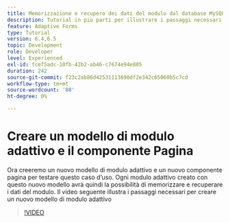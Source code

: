 ```yaml
---
title: Memorizzazione e recupero dei dati del modulo dal database MySQL - Creare un modello di modulo adattivo e il componente Pagina
description: Tutorial in più parti per illustrare i passaggi necessari per l’archiviazione e il recupero dei dati del modulo
feature: Adaptive Forms
type: Tutorial
version: 6.4,6.5
topic: Development
role: Developer
level: Experienced
exl-id: fcef5adc-10fb-42b2-ab46-c7674e94e805
duration: 242
source-git-commit: f23c2ab86d42531113690df2e342c65060b5c7cd
workflow-type: tm+mt
source-wordcount: '88'
ht-degree: 0%

---
```


# Creare un modello di modulo adattivo e il componente Pagina

Ora creeremo un nuovo modello di modulo adattivo e un nuovo componente pagina per testare questo caso d’uso. Ogni modulo adattivo creato con questo nuovo modello avrà quindi la possibilità di memorizzare e recuperare i dati del modulo.
Il video seguente illustra i passaggi necessari per creare un nuovo modello di modulo adattivo
>[!VIDEO](https://video.tv.adobe.com/v/27828?quality=12&learn=on)
